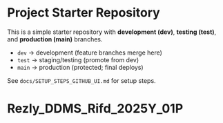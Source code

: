 # Project Starter Repository

This is a simple starter repository with **development (dev)**, **testing (test)**, and **production (main)** branches.

- `dev` → development (feature branches merge here)
- `test` → staging/testing (promote from dev)
- `main` → production (protected; final deploys)

See `docs/SETUP_STEPS_GITHUB_UI.md` for setup steps.
# Rezly_DDMS_Rifd_2025Y_01P
